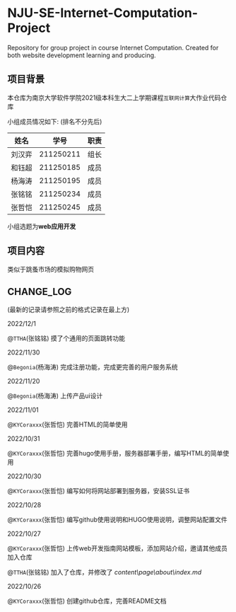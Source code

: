 # NJU-SE-Internet-Computation-Project

Repository for group project in course Internet Computation. Created for both website development learning and producing.

## 项目背景

本仓库为南京大学软件学院2021级本科生大二上学期课程`互联网计算`大作业代码仓库

小组成员情况如下: (排名不分先后)

|  姓名  |   学号    | 职责 |
| :----: | :-------: | :--: |
| 刘汉弈 | 211250211 | 组长 |
| 和钰超 | 211250185 | 成员 |
| 杨海涛 | 211250195 | 成员 |
| 张铭铭 | 211250234 | 成员 |
| 张哲恺 | 211250245 | 成员 |

小组选题为**web应用开发**

## 项目内容

类似于跳蚤市场的模拟购物网页

## CHANGE_LOG

(最新的记录请参照之前的格式记录在最上方)

2022/12/1

@`TTHA`(张铭铭) 摸了个通用的页面跳转功能

2022/11/30

@`Begonia`(杨海涛) 完成注册功能，完成更完善的用户服务系统

2022/11/20

@`Begonia`(杨海涛) 上传产品ui设计

2022/11/01

@`KYCoraxxx`(张哲恺) 完善HTML的简单使用

2022/10/31

@`KYCoraxxx`(张哲恺) 完善hugo使用手册，服务器部署手册，编写HTML的简单使用

2022/10/30

@`KYCoraxxx`(张哲恺) 编写如何将网站部署到服务器，安装SSL证书

2022/10/28

@`KYCoraxxx`(张哲恺) 编写github使用说明和HUGO使用说明，调整网站配置文件 

2022/10/27

@`KYCoraxxx`(张哲恺) 上传web开发指南网站模板，添加网站介绍，邀请其他成员加入仓库

@`TTHA`(张铭铭) 加入了仓库，并修改了 *content\page\about\index.md*

2022/10/26

@`KYCoraxxx`(张哲恺) 创建github仓库，完善README文档
